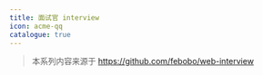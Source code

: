 ```yaml
---
title: 面试官 interview
icon: acme-qq
catalogue: true
---
```


> 本系列内容来源于 <https://github.com/febobo/web-interview>
